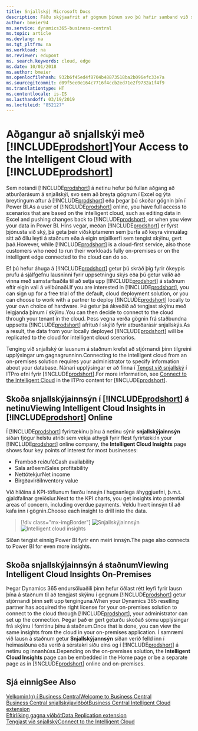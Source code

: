 ```yaml
---
title: Snjallský| Microsoft Docs
description: Fáðu skýjaafrit af gögnum þínum svo þú hafir samband við snjallský.
author: bmeier94
ms.service: dynamics365-business-central
ms.topic: article
ms.devlang: na
ms.tgt_pltfrm: na
ms.workload: na
ms.reviewer: edupont
ms. search.keywords: cloud, edge
ms.date: 10/01/2018
ms.author: bmeier
ms.openlocfilehash: 932b6f45ed4f8704b48873518ba2b096efc33e7a
ms.sourcegitcommit: d09f5ee0e164c7716f4ccb2ed71e2f9732a1f4f9
ms.translationtype: HT
ms.contentlocale: is-IS
ms.lasthandoff: 03/19/2019
ms.locfileid: "852127"
---
```

# <a name="your-access-to-the-intelligent-cloud-with-includeprodshortincludesprodshortmd"></a><span data-ttu-id="8c7c1-103">Aðgangur að snjallskýi með [!INCLUDE[prodshort](includes/prodshort.md)]</span><span class="sxs-lookup"><span data-stu-id="8c7c1-103">Your Access to the Intelligent Cloud with [!INCLUDE[prodshort](includes/prodshort.md)]</span></span>

<span data-ttu-id="8c7c1-104">Sem notandi [!INCLUDE[prodshort](includes/prodshort.md)] á netinu hefur þú fullan aðgang að atburðarásum á snjallskýi, svo sem að breyta gögnum í Excel og ýta breytingum aftur á [!INCLUDE[prodshort](includes/prodshort.md)] eða þegar þú skoðar gögnin þín í Power BI.</span><span class="sxs-lookup"><span data-stu-id="8c7c1-104">As a user of [!INCLUDE[prodshort](includes/prodshort.md)] online, you have full access to scenarios that are based on the intelligent cloud, such as editing data in Excel and pushing changes back to [!INCLUDE[prodshort](includes/prodshort.md)], or when you view your data in Power BI.</span></span> <span data-ttu-id="8c7c1-105">Hins vegar, meðan [!INCLUDE[prodshort](includes/prodshort.md)] er fyrst þjónusta við ský, þá geta þeir viðskiptamenn sem þurfa að keyra vinnuálag sitt að öllu leyti á staðnum eða á eigin snjallkerfi sem tengist skýinu, gert það.</span><span class="sxs-lookup"><span data-stu-id="8c7c1-105">However, while [!INCLUDE[prodshort](includes/prodshort.md)] is a cloud-first service, also those customers who need to run their workloads fully on-premises or on the intelligent edge connected to the cloud can do so.</span></span>  

<span data-ttu-id="8c7c1-106">Ef þú hefur áhuga á [!INCLUDE[prodshort](includes/prodshort.md)] getur þú skráð þig fyrir ókeypis prufu á sjálfgefnu lausninni fyrir uppsetningu skýs eða þú getur valið að vinna með samstarfsaðila til að setja upp [!INCLUDE[prodshort](includes/prodshort.md)] á staðnum eftir eigin vali á vélbúnaði.</span><span class="sxs-lookup"><span data-stu-id="8c7c1-106">If you are interested in [!INCLUDE[prodshort](includes/prodshort.md)], you can sign up for a free trial of the default, cloud deployment solution, or you can choose to work with a partner to deploy [!INCLUDE[prodshort](includes/prodshort.md)] locally to your own choice of hardware.</span></span> <span data-ttu-id="8c7c1-107">Þú getur þá ákveðið að tengjast skýinu með leigjanda þínum í skýinu.</span><span class="sxs-lookup"><span data-stu-id="8c7c1-107">You can then decide to connect to the cloud through your tenant in the cloud.</span></span> <span data-ttu-id="8c7c1-108">Þess vegna verða gögnin frá staðbundna uppsetta [!INCLUDE[prodshort](includes/prodshort.md)] afrituð í skýið fyrir atburðarásir snjallskýs.</span><span class="sxs-lookup"><span data-stu-id="8c7c1-108">As a result, the data from your locally deployed [!INCLUDE[prodshort](includes/prodshort.md)] will be replicated to the cloud for intelligent cloud scenarios.</span></span>  

<span data-ttu-id="8c7c1-109">Tenging við snjallský úr lausnum á staðnum krefst að stjórnandi þinn tilgreini upplýsingar um gagnagrunninn.</span><span class="sxs-lookup"><span data-stu-id="8c7c1-109">Connecting to the intelligent cloud from an on-premises solution requires your administrator to specify information about your database.</span></span> <span data-ttu-id="8c7c1-110">Nánari upplýsingar er að finna í [Tengst við snjallský](/dynamics365/business-central/dev-itpro/administration/about-intelligent-edge) í ITPro efni fyrir [!INCLUDE[prodshort](includes/prodshort.md)].</span><span class="sxs-lookup"><span data-stu-id="8c7c1-110">For more information, see [Connect to the Intelligent Cloud](/dynamics365/business-central/dev-itpro/administration/about-intelligent-edge) in the ITPro content for [!INCLUDE[prodshort](includes/prodshort.md)].</span></span>  

## <a name="viewing-intelligent-cloud-insights-in-includeprodshortincludesprodshortmd-online"></a><span data-ttu-id="8c7c1-111">Skoða snjallskýjainnsýn í [!INCLUDE[prodshort](includes/prodshort.md)] á netinu</span><span class="sxs-lookup"><span data-stu-id="8c7c1-111">Viewing Intelligent Cloud Insights in [!INCLUDE[prodshort](includes/prodshort.md)] Online</span></span>

<span data-ttu-id="8c7c1-112">Í [!INCLUDE[prodshort](includes/prodshort.md)] fyrirtækinu þínu á netinu sýnir **snjallskýjainnsýn** síðan fjögur helstu atriði sem vekja athygli fyrir flest fyrirtæki:</span><span class="sxs-lookup"><span data-stu-id="8c7c1-112">In your [!INCLUDE[prodshort](includes/prodshort.md)] online company, the **Intelligent Cloud Insights** page shows four key points of interest for most businesses:</span></span>

- <span data-ttu-id="8c7c1-113">Framboð reiðufé</span><span class="sxs-lookup"><span data-stu-id="8c7c1-113">Cash availability</span></span>
- <span data-ttu-id="8c7c1-114">Sala arðsemi</span><span class="sxs-lookup"><span data-stu-id="8c7c1-114">Sales profitability</span></span>
- <span data-ttu-id="8c7c1-115">Nettótekjur</span><span class="sxs-lookup"><span data-stu-id="8c7c1-115">Net income</span></span>
- <span data-ttu-id="8c7c1-116">Birgðavirði</span><span class="sxs-lookup"><span data-stu-id="8c7c1-116">Inventory value</span></span>

<span data-ttu-id="8c7c1-117">Við hliðina á KPI-töflunum færðu innsýn í hugsanlega áhyggjuefni, þ.m.t. gjaldfallnar greiðslur.</span><span class="sxs-lookup"><span data-stu-id="8c7c1-117">Next to the KPI charts, you get insights into potential areas of concern, including overdue payments.</span></span> <span data-ttu-id="8c7c1-118">Veldu hvert innsýn til að kafa inn í gögnin.</span><span class="sxs-lookup"><span data-stu-id="8c7c1-118">Choose each insight to drill into the data.</span></span>  

> [!div class="mx-imgBorder"]
> <span data-ttu-id="8c7c1-119">![Snjallskýjainnsýn](media/across-intelligent-cloud/intelligentcloudinsights.png "Sýnir síðu snjallskýjainnsýnar í Business Central")</span><span class="sxs-lookup"><span data-stu-id="8c7c1-119">![Intelligent cloud insights](media/across-intelligent-cloud/intelligentcloudinsights.png "Shows the intelligent Cloud Insights page in Business Central")</span></span>

<span data-ttu-id="8c7c1-120">Síðan tengist einnig Power BI fyrir enn meiri innsýn.</span><span class="sxs-lookup"><span data-stu-id="8c7c1-120">The page also connects to Power BI for even more insights.</span></span>

## <a name="viewing-intelligent-cloud-insights-on-premises"></a><span data-ttu-id="8c7c1-121">Skoða snjallskýjainnsýn á staðnum</span><span class="sxs-lookup"><span data-stu-id="8c7c1-121">Viewing Intelligent Cloud Insights On-Premises</span></span>

<span data-ttu-id="8c7c1-122">Þegar Dynamics 365 endursöluaðili þinn hefur öðlast rétt leyfi fyrir lausn þína á staðnum til að tengjast skýinu í gegnum [!INCLUDE[prodshort](includes/prodshort.md)] getur stjórnandi þinn sett upp tenginguna.</span><span class="sxs-lookup"><span data-stu-id="8c7c1-122">When your Dynamics 365 reselling partner has acquired the right license for your on-premises solution to connect to the cloud through [!INCLUDE[prodshort](includes/prodshort.md)], your administrator can set up the connection.</span></span> <span data-ttu-id="8c7c1-123">Þegar það er gert geturðu skoðað sömu upplýsingar frá skýinu í forritinu þínu á staðnum.</span><span class="sxs-lookup"><span data-stu-id="8c7c1-123">Once that is done, you can view the same insights from the cloud in your on-premises application.</span></span> <span data-ttu-id="8c7c1-124">Í samræmi við lausn á staðnum getur **Snjallskýjannsýn** síðan verið felld inn í heimasíðuna eða verið á sérstakri síðu eins og í [!INCLUDE[prodshort](includes/prodshort.md)] á netinu og innanhúss.</span><span class="sxs-lookup"><span data-stu-id="8c7c1-124">Depending on the on-premises solution, the **Intelligent Cloud Insights** page can be embedded in the Home page or be a separate page as in [!INCLUDE[prodshort](includes/prodshort.md)] online and on-premises.</span></span>  

## <a name="see-also"></a><span data-ttu-id="8c7c1-125">Sjá einnig</span><span class="sxs-lookup"><span data-stu-id="8c7c1-125">See Also</span></span>

[<span data-ttu-id="8c7c1-126">Velkomin(n) í Business Central</span><span class="sxs-lookup"><span data-stu-id="8c7c1-126">Welcome to Business Central</span></span>](index.md)  
[<span data-ttu-id="8c7c1-127">Business Central snjallskýjaviðbót</span><span class="sxs-lookup"><span data-stu-id="8c7c1-127">Business Central Intelligent Cloud extension</span></span>](ui-extensions-intelligent-cloud.md)  
[<span data-ttu-id="8c7c1-128">Eftirlíking gagna viðbót</span><span class="sxs-lookup"><span data-stu-id="8c7c1-128">Data Replication extension</span></span>](ui-extensions-data-replication.md)  
[<span data-ttu-id="8c7c1-129">Tengjast við snjallský</span><span class="sxs-lookup"><span data-stu-id="8c7c1-129">Connect to the Intelligent Cloud</span></span>](/dynamics365/business-central/dev-itpro/administration/about-intelligent-edge)  
